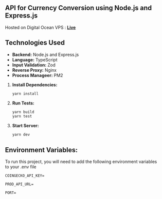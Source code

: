 ## API for Currency Conversion using Node.js and Express.js

Hosted on Digital Ocean VPS : [**Live**](https://manraj.in.net)


## Technologies Used

- **Backend:** Node.js and Express.js
- **Language:** TypeScript
- **Input Validation:** Zod
- **Reverse Proxy:** Nginx
- **Process Manageer:** PM2


1. **Install Dependencies:**
   ```bash
   yarn install
    ```
   
2. **Run Tests:**
   ```bash
   yarn build
   yarn test
    ```
   
3. **Start Server:**
   ```bash
   yarn dev
    ```

## Environment Variables:

To run this project, you will need to add the following environment variables to your .env file

`COINGECKO_API_KEY=`

`PROD_API_URL=`

`PORT=`


